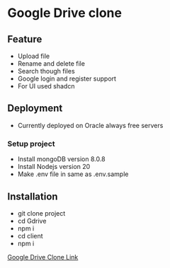 # Google Drive clone
## Feature
- Upload file
- Rename and delete file
- Search though files
- Google login and register support
- For UI used shadcn

## Deployment
- Currently deployed on Oracle always free servers


### Setup project
- Install mongoDB version 8.0.8
- Install Nodejs version 20
- Make .env file in same as .env.sample

## Installation

- git clone project
- cd Gdrive
- npm i
- cd client
- npm i

[Google Drive Clone Link](http://ashudeo4.duckdns.org:4173)




